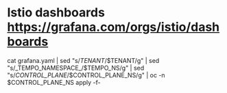 # Istio dashboards https://grafana.com/orgs/istio/dashboards
cat grafana.yaml | sed "s/_TENANT_/$TENANT/g" | sed "s/_TEMPO_NAMESPACE_/$TEMPO_NS/g" | sed "s/_CONTROL_PLANE_/$CONTROL_PLANE_NS/g" | oc -n $CONTROL_PLANE_NS apply -f-
